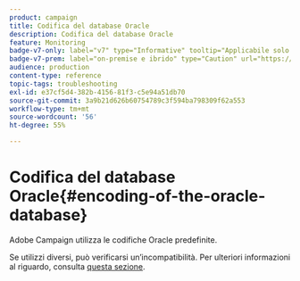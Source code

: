```yaml
---
product: campaign
title: Codifica del database Oracle
description: Codifica del database Oracle
feature: Monitoring
badge-v7-only: label="v7" type="Informative" tooltip="Applicabile solo a Campaign Classic v7"
badge-v7-prem: label="on-premise e ibrido" type="Caution" url="https://experienceleague.adobe.com/docs/campaign-classic/using/installing-campaign-classic/architecture-and-hosting-models/hosting-models-lp/hosting-models.html?lang=it" tooltip="Applicabile solo alle distribuzioni on-premise e ibride"
audience: production
content-type: reference
topic-tags: troubleshooting
exl-id: e37cf5d4-382b-4156-81f3-c5e94a51db70
source-git-commit: 3a9b21d626b60754789c3f594ba798309f62a553
workflow-type: tm+mt
source-wordcount: '56'
ht-degree: 55%

---
```


# Codifica del database Oracle{#encoding-of-the-oracle-database}



Adobe Campaign utilizza le codifiche Oracle predefinite.

Se utilizzi diversi, può verificarsi un’incompatibilità. Per ulteriori informazioni al riguardo, consulta [questa sezione](../../installation/using/database.md#oracle).
